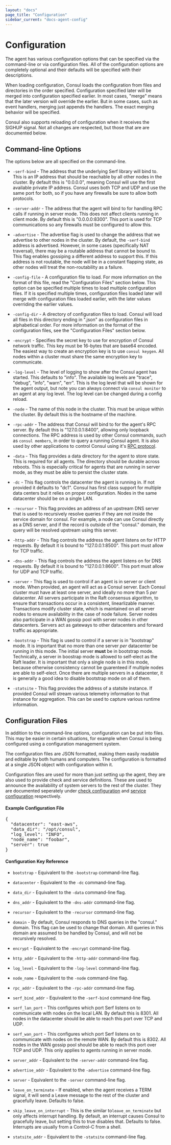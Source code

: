 ```yaml
---
layout: "docs"
page_title: "Configuration"
sidebar_current: "docs-agent-config"
---
```


# Configuration

The agent has various configuration options that can be specified via
the command-line or via configuration files. All of the configuration
options are completely optional and their defaults will be specified
with their descriptions.

When loading configuration, Consul loads the configuration from files
and directories in the order specified. Configuration specified later
will be merged into configuration specified earlier. In most cases,
"merge" means that the later version will override the earlier. But in
some cases, such as event handlers, merging just appends the handlers.
The exact merging behavior will be specified.

Consul also supports reloading of configuration when it receives the
SIGHUP signal. Not all changes are respected, but those that are
are documented below.

## Command-line Options

The options below are all specified on the command-line.

* `-serf-bind` - The address that the underlying Serf library will bind to.
  This is an IP address that should be reachable by all other nodes in the cluster.
  By default this is "0.0.0.0", meaning Consul will use the first available private
  IP address. Consul uses both TCP and UDP and use the same port for both, so if you
  have any firewalls be sure to allow both protocols.

* `-server-addr` - The address that the agent will bind to for handling RPC calls
 if running in server mode. This does not affect clients running in client mode.
 By default this is "0.0.0.0:8300". This port is used for TCP communications so any
 firewalls must be configured to allow this.

* `-advertise` - The advertise flag is used to change the address that we
  advertise to other nodes in the cluster. By default, the `-serf-bind` address is
  advertised. However, in some cases (specifically NAT traversal), there may
  be a routable address that cannot be bound to. This flag enables gossiping
  a different address to support this. If this address is not routable, the node
  will be in a constant flapping state, as other nodes will treat the non-routability
  as a failure.

* `-config-file` - A configuration file to load. For more information on
  the format of this file, read the "Configuration Files" section below.
  This option can be specified multiple times to load multiple configuration
  files. If it is specified multiple times, configuration files loaded later
  will merge with configuration files loaded earlier, with the later values
  overriding the earlier values.

* `-config-dir` - A directory of configuration files to load. Consul will
  load all files in this directory ending in ".json" as configuration files
  in alphabetical order. For more information on the format of the configuration
  files, see the "Configuration Files" section below.

* `-encrypt` - Specifies the secret key to use for encryption of Consul
  network traffic. This key must be 16-bytes that are base64 encoded. The
  easiest way to create an encryption key is to use `consul keygen`. All
  nodes within a cluster must share the same encryption key to communicate.

* `-log-level` - The level of logging to show after the Consul agent has
  started. This defaults to "info". The available log levels are "trace",
  "debug", "info", "warn", "err". This is the log level that will be shown
  for the agent output, but note you can always connect via `consul monitor`
  to an agent at any log level. The log level can be changed during a
  config reload.

* `-node` - The name of this node in the cluster. This must be unique within
  the cluster. By default this is the hostname of the machine.

* `-rpc-addr` - The address that Consul will bind to for the agent's  RPC server.
  By default this is "127.0.0.1:8400", allowing only loopback connections.
  The RPC address is used by other Consul commands, such as  `consul members`,
  in order to query a running Consul agent. It is also used by other applications
  to control Consul using it's [RPC protocol](/docs/agent/rpc.html).

* `-data` - This flag provides a data directory for the agent to store state.
  This is required for all agents. The directory should be durable across reboots.
  This is especially critical for agents that are running in server mode, as they
  must be able to persist the cluster state.

* `-dc` - This flag controls the datacenter the agent is running in. If not provided
  it defaults to "dc1". Consul has first class support for multiple data centers but
  it relies on proper configuration. Nodes in the same datacenter should be on a single
  LAN.

* `-recursor` - This flag provides an address of an upstream DNS server that is used to
  recursively resolve queries if they are not inside the service domain for consul. For example,
  a node can use Consul directly as a DNS server, and if the record is outside of the "consul." domain,
  the query will be resolved upstream using this server.

* `-http-addr` - This flag controls the address the agent listens on for HTTP requests.
  By default it is bound to "127.0.0.1:8500". This port must allow for TCP traffic.

* `-dns-addr` - This flag controls the address the agent listens on for DNS requests.
  By default it is bound to "127.0.0.1:8600". This port must allow for UDP and TCP traffic.

* `-server` - This flag is used to control if an agent is in server or client mode. When provided,
  an agent will act as a Consul server. Each Consul cluster must have at least one server, and ideally
  no more than 5 *per* datacenter. All servers participate in the Raft consensus algorithm, to ensure that
  transactions occur in a consistent, linearlizable manner. Transactions modify cluster state, which
  is maintained on all server nodes to ensure availability in the case of node failure. Server nodes also
  participate in a WAN gossip pool with server nodes in other datacenters. Servers act as gateways
  to other datacenters and forward traffic as appropriate.

* `-bootstrap` - This flag is used to control if a server is in "bootstrap" mode. It is important that
  no more than one server *per* datacenter be running in this mode. The initial server **must** be in bootstrap
  mode. Technically, a server in boostrap mode is allowed to self-elect as the Raft leader. It is important
  that only a single node is in this mode, because otherwise consistency cannot be guarenteed if multiple
  nodes are able to self-elect. Once there are multiple servers in a datacenter, it is generally a good idea
  to disable bootstrap mode on all of them.

* `-statsite` - This flag provides the address of a statsite instance. If provided Consul will stream
  various telemetry information to that instance for aggregation. This can be used to capture various
  runtime information.

## Configuration Files

In addition to the command-line options, configuration can be put into
files. This may be easier in certain situations, for example when Consul is
being configured using a configuration management system.

The configuration files are JSON formatted, making them easily readable
and editable by both humans and computers. The configuration is formatted
at a single JSON object with configuration within it.

Configuration files are used for more than just setting up the agent,
they are also used to provide check and service definitions. These are used
to announce the availability of system servers to the rest of the cluster.
They are documented seperately under [check configuration](/docs/agent/checks.html) and
[service configuration](/docs/agent/services.html) respectively.

#### Example Configuration File

<pre class="prettyprint lang-json">
{
  "datacenter": "east-aws",
  "data_dir": "/opt/consul",
  "log_level": "INFO",
  "node_name": "foobar",
  "server": true
}
</pre>

#### Configuration Key Reference

* `bootstrap` - Equivalent to the `-bootstrap` command-line flag.

* `datacenter` - Equivalent to the `-dc` command-line flag.

* `data_dir` - Equivalent to the `-data` command-line flag.

* `dns_addr` - Equivalent to the `-dns-addr` command-line flag.

* `recursor`  - Equivalent to the `-recursor` command-line flag.

* `domain` - By default, Consul responds to DNS queries in the "consul." domain.
  This flag can be used to change that domain. All queries in this domain are assumed
  to be handled by Consul, and will not be recursively resolved.

* `encrypt` - Equivalent to the `-encrypt` command-line flag.

* `http_addr` - Equivalent to the `-http-addr` command-line flag.

* `log_level` - Equivalent to the `-log-level` command-line flag.

* `node_name` - Equivalent to the `-node` command-line flag.

* `rpc_addr` - Equivalent to the `-rpc-addr` command-line flag.

* `serf_bind_addr` - Equivalent to the `-serf-bind` command-line flag.

* `serf_lan_port` - This configures which port Serf listens on to communicate
  with nodes on the local LAN. By default this is 8301. All nodes in the datacenter
  should be able to reach this port over TCP and UDP.

* `serf_wan_port` - This configures which port Serf listens on to communicate
  with nodes on the remote WAN. By default this is 8302. All nodes in the WAN gossip
  pool should be able to reach this port over TCP and UDP. This only applies to
  agents running in server mode.

* `server_addr` - Equivalent to the `-server-addr` command-line flag.

* `advertise_addr` - Equivalent to the `-advertise` command-line flag.

* `server` - Equivalent to the `-server` command-line flag.

* `leave_on_terminate` - If enabled, when the agent receives a TERM signal,
  it will send a Leave message to the rest of the cluster and gracefully
  leave. Defaults to false.

* `skip_leave_on_interrupt` - This is the similar to`leave_on_terminate` but
  only affects interrupt handling. By default, an interrupt causes Consul to
  gracefully leave, but setting this to true disables that. Defaults to false.
  Interrupts are usually from a Control-C from a shell.

* `statsite_addr` - Equivalent to the `-statsite` command-line flag.

